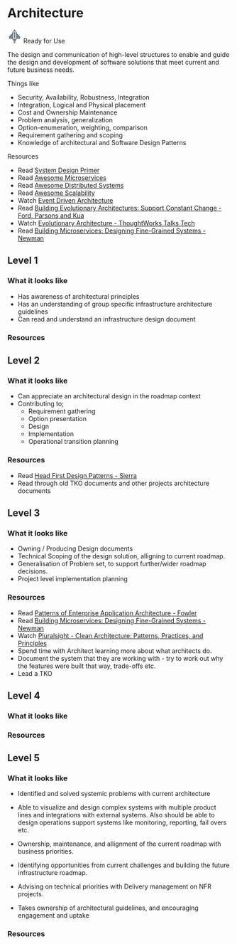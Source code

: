 # Architecture
![Ready](../Images/rocket.png) Ready for Use  

The design and communication of high-level structures to enable and guide the design and development of software solutions that meet current and future business needs. 

Things like
- Security, Availability, Robustness, Integration
- Integration, Logical and Physical placement 
- Cost and Ownership Maintenance
- Problem analysis, generalization
- Option-enumeration, weighting, comparison
- Requirement gathering and scoping
- Knowledge of architectural and Software Design Patterns 

 Resources
 - Read [System Design Primer](https://github.com/donnemartin/system-design-primer)
 - Read [Awesome Microservices](https://github.com/mfornos/awesome-microservices)
 - Read [Awesome Distributed Systems](https://github.com/theanalyst/awesome-distributed-systems)
 - Read [Awesome Scalability](https://github.com/binhnguyennus/awesome-scalability)
 - Watch [Event Driven Architecture](https://www.youtube.com/watch?v=STKCRSUsyP0)
 - Read [Building Evolutionary Architectures: Support Constant Change - Ford, Parsons and Kua](https://www.amazon.com/Building-Evolutionary-Architectures-Support-Constant/dp/1491986360)
 - Watch [Evolutionary Architecture - ThoughtWorks Talks Tech](https://www.youtube.com/watch?v=7e6Ww8b2hzQ)
 - Read [Building Microservices: Designing Fine-Grained Systems - Newman](https://www.amazon.com.au/Building-Microservices-Sam-Newman/dp/1491950358)

## Level 1

### What it looks like
- Has awareness of architectural principles
- Has an understanding of group specific infrastructure architecture guidelines
- Can read and understand an infrastructure design document

### Resources

## Level 2

### What it looks like
- Can appreciate an architectural design in the roadmap context
- Contributing to;
    - Requirement gathering
    - Option presentation
    - Design
    - Implementation
    - Operational transition planning

### Resources
- Read [Head First Design Patterns - Sierra](https://www.amazon.com/Head-First-Design-Patterns-Brain-Friendly/dp/0596007124)
- Read through old TKO documents and other projects architecture documents

## Level 3

### What it looks like
- Owning / Producing Design documents
- Technical Scoping of the design solution, alligning to current roadmap.
- Generalisation of Problem set, to support further/wider roadmap decisions.
- Project level implementation planning


### Resources
- Read [Patterns of Enterprise Application Architecture - Fowler](https://www.amazon.com/Patterns-Enterprise-Application-Architecture-Martin/dp/0321127420)
- Read [Building Microservices: Designing Fine-Grained Systems - Newman](https://www.amazon.com/Building-Microservices-Designing-Fine-Grained-Systems/dp/1491950358)
- Watch [Pluralsight - Clean Architecture: Patterns, Practices, and Principles](https://app.pluralsight.com/library/courses/clean-architecture-patterns-practices-principles/table-of-contents)
- Spend time with Architect learning more about what architects do.
- Document the system that they are working with - try to work out why the features were built that way, trade-offs etc.
- Lead a TKO

## Level 4

### What it looks like

### Resources

## Level 5

### What it looks like
- Identified and solved systemic problems with current architecture
- Able to visualize and design complex systems with multiple product lines and integrations with external systems. Also should be able to design operations support systems like monitoring, reporting, fail overs etc.

- Ownership, maintenance, and allignment of the current roadmap with business priorities.
- Identifying opportunities from current challenges and building the future infrastructure roadmap.
- Advising on technical priorities with Delivery management on NFR projects.
- Takes ownership of architectural guidelines, and encouraging engagement and uptake


### Resources

